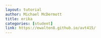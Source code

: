 ```yaml
---
layout: tutorial
author: Michael McDermott
title: erika
categories: [student]
link: https://ewalton8.github.io/avt415/
---
```

